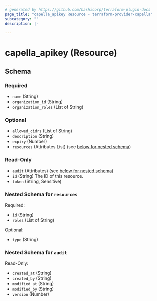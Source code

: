```yaml
---
# generated by https://github.com/hashicorp/terraform-plugin-docs
page_title: "capella_apikey Resource - terraform-provider-capella"
subcategory: ""
description: |-
  
---
```


# capella_apikey (Resource)





<!-- schema generated by tfplugindocs -->
## Schema

### Required

- `name` (String)
- `organization_id` (String)
- `organization_roles` (List of String)

### Optional

- `allowed_cidrs` (List of String)
- `description` (String)
- `expiry` (Number)
- `resources` (Attributes List) (see [below for nested schema](#nestedatt--resources))

### Read-Only

- `audit` (Attributes) (see [below for nested schema](#nestedatt--audit))
- `id` (String) The ID of this resource.
- `token` (String, Sensitive)

<a id="nestedatt--resources"></a>
### Nested Schema for `resources`

Required:

- `id` (String)
- `roles` (List of String)

Optional:

- `type` (String)


<a id="nestedatt--audit"></a>
### Nested Schema for `audit`

Read-Only:

- `created_at` (String)
- `created_by` (String)
- `modified_at` (String)
- `modified_by` (String)
- `version` (Number)
